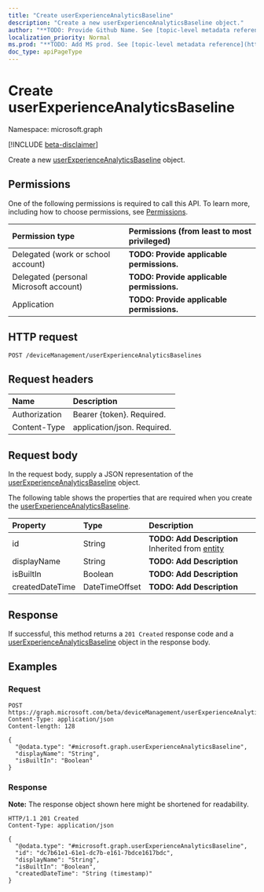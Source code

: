 ```yaml
---
title: "Create userExperienceAnalyticsBaseline"
description: "Create a new userExperienceAnalyticsBaseline object."
author: "**TODO: Provide Github Name. See [topic-level metadata reference](https://msgo.azurewebsites.net/add/document/guidelines/metadata.html#topic-level-metadata)**"
localization_priority: Normal
ms.prod: "**TODO: Add MS prod. See [topic-level metadata reference](https://msgo.azurewebsites.net/add/document/guidelines/metadata.html#topic-level-metadata)**"
doc_type: apiPageType
---
```


# Create userExperienceAnalyticsBaseline
Namespace: microsoft.graph

[!INCLUDE [beta-disclaimer](../../includes/beta-disclaimer.md)]

Create a new [userExperienceAnalyticsBaseline](../resources/intune-userexperienceanalyticsbaseline.md) object.

## Permissions
One of the following permissions is required to call this API. To learn more, including how to choose permissions, see [Permissions](/graph/permissions-reference).

|Permission type|Permissions (from least to most privileged)|
|:---|:---|
|Delegated (work or school account)|**TODO: Provide applicable permissions.**|
|Delegated (personal Microsoft account)|**TODO: Provide applicable permissions.**|
|Application|**TODO: Provide applicable permissions.**|

## HTTP request

<!-- {
  "blockType": "ignored"
}
-->
``` http
POST /deviceManagement/userExperienceAnalyticsBaselines
```

## Request headers
|Name|Description|
|:---|:---|
|Authorization|Bearer {token}. Required.|
|Content-Type|application/json. Required.|

## Request body
In the request body, supply a JSON representation of the [userExperienceAnalyticsBaseline](../resources/intune-userexperienceanalyticsbaseline.md) object.

The following table shows the properties that are required when you create the [userExperienceAnalyticsBaseline](../resources/intune-userexperienceanalyticsbaseline.md).

|Property|Type|Description|
|:---|:---|:---|
|id|String|**TODO: Add Description** Inherited from [entity](../resources/entity.md)|
|displayName|String|**TODO: Add Description**|
|isBuiltIn|Boolean|**TODO: Add Description**|
|createdDateTime|DateTimeOffset|**TODO: Add Description**|



## Response

If successful, this method returns a `201 Created` response code and a [userExperienceAnalyticsBaseline](../resources/intune-userexperienceanalyticsbaseline.md) object in the response body.

## Examples

### Request
<!-- {
  "blockType": "request",
  "name": "create_userexperienceanalyticsbaseline_from_"
}
-->
``` http
POST https://graph.microsoft.com/beta/deviceManagement/userExperienceAnalyticsBaselines
Content-Type: application/json
Content-length: 128

{
  "@odata.type": "#microsoft.graph.userExperienceAnalyticsBaseline",
  "displayName": "String",
  "isBuiltIn": "Boolean"
}
```


### Response
**Note:** The response object shown here might be shortened for readability.
<!-- {
  "blockType": "response",
  "truncated": true,
  "@odata.type": "microsoft.graph.userExperienceAnalyticsBaseline"
}
-->
``` http
HTTP/1.1 201 Created
Content-Type: application/json

{
  "@odata.type": "#microsoft.graph.userExperienceAnalyticsBaseline",
  "id": "dc7b61e1-61e1-dc7b-e161-7bdce1617bdc",
  "displayName": "String",
  "isBuiltIn": "Boolean",
  "createdDateTime": "String (timestamp)"
}
```

